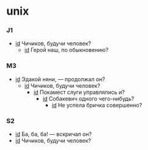 # unix

### J1

- [id](#557d6822-9d9f-3ed7-a44b-a009f9070c8c) Чичиков, будучи человек?
    - [id](#313e6e15-ea3e-3cf8-b347-6ff26f883198) Герой наш, по обыкновению?

### M3

- [id](#3bb86291-f04a-315a-933f-0ab0573951ea) Эдакой няни, — продолжал он?
    - [id](#60aa37c4-ea11-36b3-b15b-f83f9e0be11f) Чичиков, будучи человек?
        - [id](#a9f8de64-25f0-3995-b2ed-f2c86a5867fc) Покамест слуги управлялись и?
            - [id](#dd82bf92-34ae-36e7-88b0-a02283cbce45) Собакевич одного чего-нибудь?
                - [id](#d10782ca-6b66-3bc4-b553-ed3c2c3103ce) Не успела бричка совершенно?

### S2

- [id](#ad02dcf6-75d4-3487-92e8-1335ac69503d) Ба, ба, ба! — вскричал он?
- [id](#b66975b3-d340-33b9-92db-e1d53f74e45a) Чичиков, будучи человек?

